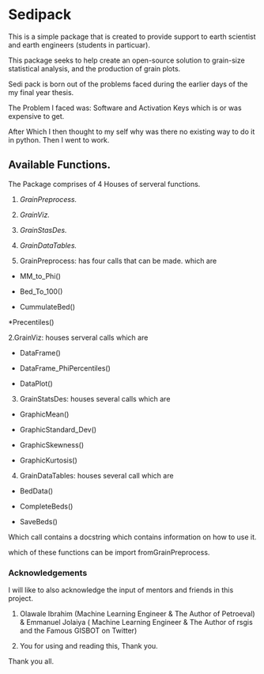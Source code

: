 # Sedipack 

This is a simple package that is created to provide support to earth scientist and earth engineers (students in particuar).

This package seeks to help create an open-source solution to grain-size statistical analysis, and the production of grain plots.

Sedi pack is born out of the problems faced during the earlier days of the my final year thesis. 

The Problem I faced was: Software and Activation Keys which is or was expensive to get.

After Which I then thought to my self why was there no existing way to do it in python. Then I went to work.


## Available Functions.

The Package comprises of 4 Houses  of serveral functions.

1. *GrainPreprocess.*
2. *GrainViz.*
3. *GrainStasDes.*
4. *GrainDataTables.*



1. GrainPreprocess: has four calls that can be made. which are 
* MM_to_Phi()

* Bed_To_100()

* CummulateBed()

*Precentiles()

2.GrainViz: houses serveral calls which are

* DataFrame()

* DataFrame_PhiPercentiles()


* DataPlot()

3. GrainStatsDes: houses several calls which are 

* GraphicMean()

* GraphicStandard_Dev()

* GraphicSkewness()

* GraphicKurtosis()


4. GrainDataTables: houses several call which are 

* BedData()

* CompleteBeds()

* SaveBeds()



Which call contains a docstring which contains information on how to use it.


which of these functions can be import fromGrainPreprocess.


### Acknowledgements

I will like to also acknowledge the input of mentors and friends in this project.

1. Olawale Ibrahim (Machine Learning Engineer & The Author of Petroeval) & Emmanuel Jolaiya ( Machine Learning Engineer & The Author of rsgis and the Famous GISBOT on Twitter)

2. You  for using and reading this, Thank you.


Thank you all.